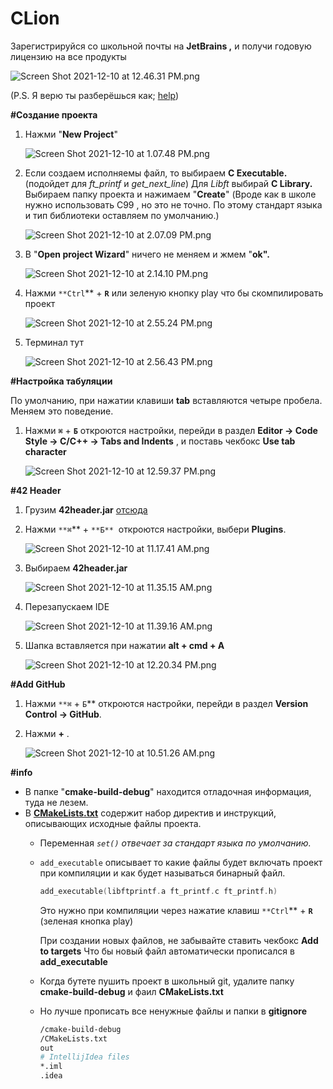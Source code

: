 # CLion

Зарегистрируйся со школьной почты на **JetBrains ,** и получи годовую лицензию на все продукты

![Screen Shot 2021-12-10 at 12.46.31 PM.png](CLion%20f2f1839a3d684df79e135b2a42024176/Screen_Shot_2021-12-10_at_12.46.31_PM.png)

 (P.S. Я верю ты разберёшься как; [help](https://github.com/daniiomir/faq_for_school_21#get_jetbrains))

**#Создание проекта**

1. Нажми "**New Project**"
    
    ![Screen Shot 2021-12-10 at 1.07.48 PM.png](CLion%20f2f1839a3d684df79e135b2a42024176/Screen_Shot_2021-12-10_at_1.07.48_PM.png)
    
2. Если создаем исполняемы файл, то выбираем  **C Executable.** (подойдет для *ft_printf* и *get_next_line*)
Для *Libft* выбирай **C Library.**
Выбираем папку проекта и нажимаем "**Create**"
(Вроде как в школе нужно использовать С99 , но это не точно. По этому стандарт языка и тип библиотеки оставляем по умолчанию.)
    
    ![Screen Shot 2021-12-10 at 2.07.09 PM.png](CLion%20f2f1839a3d684df79e135b2a42024176/Screen_Shot_2021-12-10_at_2.07.09_PM.png)
    
3. В "**Open project Wizard**" ничего не меняем и жмем "**ok".**
    
    ![Screen Shot 2021-12-10 at 2.14.10 PM.png](CLion%20f2f1839a3d684df79e135b2a42024176/Screen_Shot_2021-12-10_at_2.14.10_PM.png)
    
4. Нажми `**Ctrl`** + **`R`** или зеленую кнопку play что бы скомпилировать проект  
    
    ![Screen Shot 2021-12-10 at 2.55.24 PM.png](CLion%20f2f1839a3d684df79e135b2a42024176/Screen_Shot_2021-12-10_at_2.55.24_PM.png)
    
5.  Терминал тут
    
    ![Screen Shot 2021-12-10 at 2.56.43 PM.png](CLion%20f2f1839a3d684df79e135b2a42024176/Screen_Shot_2021-12-10_at_2.56.43_PM.png)
    

**#Настройка табуляции**

По умолчанию, при нажатии клавиши **tab** вставляются четыре пробела. Меняем это поведение.

1. Нажми **`⌘`** + **`Б`** откроются настройки, перейди в раздел **Editor → Code Style → C/C++ → Tabs and Indents** , и поставь чекбокс **Use tab character**
    
    ![Screen Shot 2021-12-10 at 12.59.37 PM.png](CLion%20f2f1839a3d684df79e135b2a42024176/Screen_Shot_2021-12-10_at_12.59.37_PM.png)
    

**#42 Header**

1. Грузим **42header.jar** [отсюда](https://github.com/xrseventy/42_header_for_clion/blob/master/42header.jar)
2. Нажми `**⌘`** + `**Б**`  откроются настройки, выбери **Plugins**.
    
    ![Screen Shot 2021-12-10 at 11.17.41 AM.png](CLion%20f2f1839a3d684df79e135b2a42024176/Screen_Shot_2021-12-10_at_11.17.41_AM.png)
    
3. Выбираем **42header.jar**
    
    ![Screen Shot 2021-12-10 at 11.35.15 AM.png](CLion%20f2f1839a3d684df79e135b2a42024176/Screen_Shot_2021-12-10_at_11.35.15_AM.png)
    
4. Перезапускаем IDE
    
    ![Screen Shot 2021-12-10 at 11.39.16 AM.png](CLion%20f2f1839a3d684df79e135b2a42024176/Screen_Shot_2021-12-10_at_11.39.16_AM.png)
    
5. Шапка вставляется при нажатии **alt + cmd + A**
    
    ![Screen Shot 2021-12-10 at 12.20.34 PM.png](CLion%20f2f1839a3d684df79e135b2a42024176/Screen_Shot_2021-12-10_at_12.20.34_PM.png)
    

**#Add GitHub**

1. Нажми `**⌘` + `Б`** откроются настройки, перейди в раздел **Version Control → GitHub**.
2. Нажми **+** .
    
    ![Screen Shot 2021-12-10 at 10.51.26 AM.png](CLion%20f2f1839a3d684df79e135b2a42024176/Screen_Shot_2021-12-10_at_10.51.26_AM.png)
    

**#info**

- В папке "**cmake-build-debug**" находится отладочная информация, туда не лезем.
- В **[CMakeLists.txt](https://www.jetbrains.com/help/clion/cmakelists-txt-file.html#cmakelist-template)** содержит набор директив и инструкций, описывающих исходные файлы проекта.
    - Переменная *`set()` отвечает за стандарт языка по умолчанию.*
    - `add_executable`  описывает то какие файлы будет включать проект при компиляции и как будет называться бинарный файл.
        
        ```c
        add_executable(libftprintf.a ft_printf.c ft_printf.h)
        ```
        
        Это нужно при компиляции через нажатие клавиш `**Ctrl`** + **`R`**  (зеленая кнопка play)
        
        При создании новых файлов, не забывайте ставить чекбокс **Add to targets**
        Что бы новый файл автоматически прописался в **add_executable**
        
    - Когда бутете пушить проект в школьный git, удалите папку **cmake-build-debug** и фаил  **CMakeLists.txt**
    - Но лучше прописать все ненужные файлы и папки в **gitignore**
        
        ```bash
        /cmake-build-debug
        /CMakeLists.txt
        out
        # IntellijIdea files
        *.iml
        .idea
        ```
